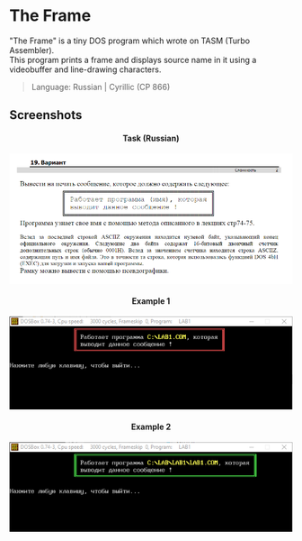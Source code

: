 # The Frame
"The Frame" is a tiny DOS program which wrote on TASM (Turbo Assembler).  
This program prints a frame and displays source name in it using a videobuffer and line-drawing characters.  
> Language: Russian | Cyrillic (CP 866)

## Screenshots
<div align="center">

#### Task (Russian)
<img src="img/task.png">

#### Example 1
<img src="img/example1.png">

#### Example 2
<img src="img/example2.png">

</div>
